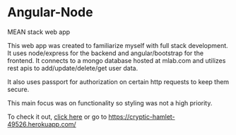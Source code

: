 # Angular-Node
MEAN stack web app


This web app was created to familiarize myself with full stack development. It uses node/express for the backend and angular/bootstrap 
for the frontend. It connects to a mongo database hosted at mlab.com and utilizes rest apis to add/update/delete/get user data.

It also uses passport for authorization on certain http requests to keep them secure.

This main focus was on functionality so styling was not a high priority.

To check it out,  <a href="https://cryptic-hamlet-49526.herokuapp.com/">click here</a> or go to https://cryptic-hamlet-49526.herokuapp.com/

